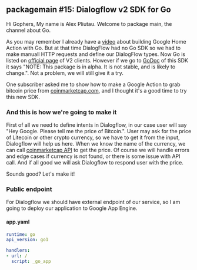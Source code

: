 ## packagemain #15: Dialogflow v2 SDK for Go

Hi Gophers, My name is Alex Pliutau. Welcome to package main, the channel about Go.

As you may remember I already have a [video](https://www.youtube.com/watch?v=LeGuJo7QBbI) about building Google Home Action with Go. But at that time DialogFlow had no Go SDK so we had to make manuall HTTP requests and define our DialogFlow types. Now Go is listed on [official page](https://dialogflow.com/docs/sdks) of V2 clients. However if we go to [GoDoc](https://godoc.org/cloud.google.com/go/dialogflow/apiv2) of this SDK it says "NOTE: This package is in alpha. It is not stable, and is likely to change.". Not a problem, we will still give it a try.

One subscriber asked me to show how to make a Google Action to grab bitcoin price from [coinmarketcap.com](https://coinmarketcap.com/), and I thought it's a good time to try this new SDK.

### And this is how we're going to make it

First of all we need to define intents in Dialogflow, in our case user will say "Hey Google. Please tell me the price of Bitcoin.". User may ask for the price of Litecoin or other crypto currency, so we have to get it from the input, Dialogflow will help us here. When we know the name of the currency, we can call [coinmarketcap API](https://coinmarketcap.com/api/) to get the price. Of course we will handle errors and edge cases if currency is not found, or there is some issue with API call. And if all good we will ask Dialogflow to respond user with the price.

Sounds good? Let's make it!

### Public endpoint

For Dialogflow we should have external endpoint of our service, so I am going to deploy our application to Google App Engine.

#### app.yaml

```yaml
runtime: go
api_version: go1

handlers:
- url: /
  script: _go_app
```